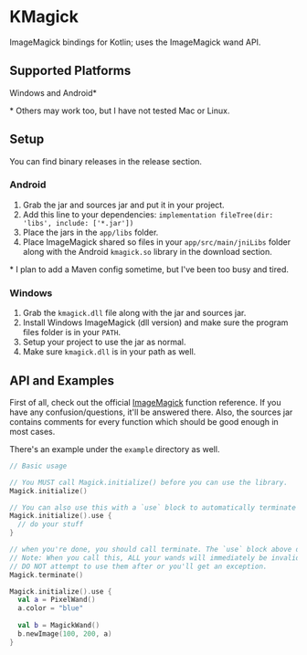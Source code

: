 # KMagick

ImageMagick bindings for Kotlin; uses the ImageMagick wand API.

## Supported Platforms
Windows and Android*

\* Others may work too, but I have not tested Mac or Linux.

## Setup
You can find binary releases in the release section.

### Android
1. Grab the jar and sources jar and put it in your project.
2. Add this line to your dependencies: `implementation fileTree(dir: 'libs', include: ['*.jar'])`
3. Place the jars in the `app/libs` folder.
4. Place ImageMagick shared so files in your `app/src/main/jniLibs` folder along with the Android `kmagick.so` library in the download section.

\* I plan to add a Maven config sometime, but I've been too busy and tired.

### Windows
1. Grab the `kmagick.dll` file along with the jar and sources jar.
2. Install Windows ImageMagick (dll version) and make sure the program files folder is in your `PATH`.
3. Setup your project to use the jar as normal.
4. Make sure `kmagick.dll` is in your path as well.

## API and Examples
First of all, check out the official [ImageMagick](https://imagemagick.org/script/magick-wand.php) function reference. If you have any confusion/questions, it'll be answered there. Also, the sources jar contains comments for every function which should be good enough in most cases.

There's an example under the `example` directory as well.
```kotlin
// Basic usage

// You MUST call Magick.initialize() before you can use the library.
Magick.initialize()

// You can also use this with a `use` block to automatically terminate at the end
Magick.initialize().use {
  // do your stuff
}

// when you're done, you should call terminate. The `use` block above does that automatically for you.
// Note: When you call this, ALL your wands will immediately be invalidated at the C level.
// DO NOT attempt to use them after or you'll get an exception.
Magick.terminate()

Magick.initialize().use {
  val a = PixelWand()
  a.color = "blue"
  
  val b = MagickWand()
  b.newImage(100, 200, a)
}
```
